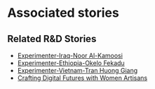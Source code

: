 # Associated stories

<!-- !!DO NOT REMOVE!! start autogenerated hyperlinks -->
## Related R&D Stories
- [Experimenter-Iraq-Noor Al-Kamoosi](/RnD-Archive/stories/?doc=Experimenters_IRQ)
- [Experimenter-Ethiopia-Okelo Fekadu](/RnD-Archive/stories/?doc=Experimenters_ETH)
- [Experimenter-Vietnam-Tran Huong Giang](/RnD-Archive/stories/?doc=Experimenters_VNM)
- [Crafting Digital Futures with Women Artisans](/RnD-Archive/stories/?doc=Explorers_GHA)
<!-- !!DO NOT REMOVE!! end autogenerated hyperlinks -->